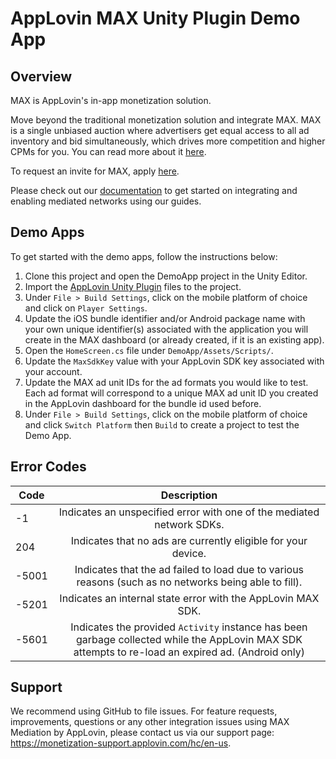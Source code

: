 # AppLovin MAX Unity Plugin Demo App

## Overview
MAX is AppLovin's in-app monetization solution.

Move beyond the traditional monetization solution and integrate MAX. MAX is a single unbiased auction where advertisers get equal access to all ad inventory and bid simultaneously, which drives more competition and higher CPMs for you. You can read more about it [here](https://www.applovin.com/max-header-bidding).

To request an invite for MAX, apply [here](https://try.applovin.com/applovin-max-application).

Please check out our [documentation](https://dash.applovin.com/documentation/mediation/unity/getting-started) to get started on integrating and enabling mediated networks using our guides.

## Demo Apps
To get started with the demo apps, follow the instructions below:

1. Clone this project and open the DemoApp project in the Unity Editor.
2. Import the [AppLovin Unity Plugin](https://dash.applovin.com/documentation/mediation/unity/getting-started) files to the project.
3. Under `File > Build Settings`, click on the mobile platform of choice and click on `Player Settings`.
4. Update the iOS bundle identifier and/or Android package name with your own unique identifier(s) associated with the application you will create in the MAX dashboard (or already created, if it is an existing app).
5. Open the `HomeScreen.cs` file under `DemoApp/Assets/Scripts/`.
6. Update the `MaxSdkKey` value with your AppLovin SDK key associated with your account.
7. Update the MAX ad unit IDs for the ad formats you would like to test. Each ad format will correspond to a unique MAX ad unit ID you created in the AppLovin dashboard for the bundle id used before.
8. Under `File > Build Settings`, click on the mobile platform of choice and click `Switch Platform` then `Build` to create a project to test the Demo App.

## Error Codes
| Code          | Description   |
| ------------- |:-------------:|
| -1            | Indicates an unspecified error with one of the mediated network SDKs. |
| 204           | Indicates that no ads are currently eligible for your device. |
| -5001         | Indicates that the ad failed to load due to various reasons (such as no networks being able to fill). |
| -5201         | Indicates an internal state error with the AppLovin MAX SDK. |
| -5601         | Indicates the provided `Activity` instance has been garbage collected while the AppLovin MAX SDK attempts to re-load an expired ad. (Android only) |

## Support
We recommend using GitHub to file issues. For feature requests, improvements, questions or any other integration issues using MAX Mediation by AppLovin, please contact us via our support page: https://monetization-support.applovin.com/hc/en-us.
